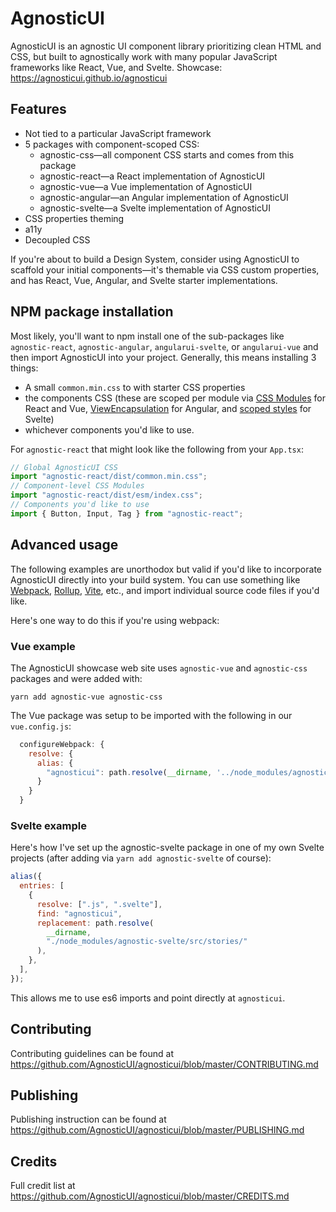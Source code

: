# AgnosticUI

AgnosticUI is an agnostic UI component library prioritizing clean HTML and CSS, but built to agnostically work with many popular JavaScript frameworks like React, Vue, and Svelte. Showcase: https://agnosticui.github.io/agnosticui

## Features

- Not tied to a particular JavaScript framework
- 5 packages with component-scoped CSS:
  - agnostic-css—all component CSS starts and comes from this package
  - agnostic-react—a React implementation of AgnosticUI
  - agnostic-vue—a Vue implementation of AgnosticUI
  - agnostic-angular—an Angular implementation of AgnosticUI
  - agnostic-svelte—a Svelte implementation of AgnosticUI
- CSS properties theming
- a11y
- Decoupled CSS

If you're about to build a Design System, consider using AgnosticUI to scaffold your initial components—it's themable via CSS custom properties, and has React, Vue, Angular, and Svelte starter implementations.

## NPM package installation

Most likely, you'll want to npm install one of the sub-packages like `agnostic-react`, `agnostic-angular`, `angularui-svelte`, or `angularui-vue` and then import AgnosticUI into your project. Generally, this means installing 3 things:

- A small `common.min.css` to with starter CSS properties
- the components CSS (these are scoped per module via [CSS Modules](https://github.com/css-modules/css-modules) for React and Vue, [ViewEncapsulation](https://angular.io/api/core/ViewEncapsulation) for Angular, and [scoped styles](https://svelte.dev/docs#style) for Svelte)
- whichever components you'd like to use.

For `agnostic-react` that might look like the following from your `App.tsx`:

```js
// Global AgnosticUI CSS
import "agnostic-react/dist/common.min.css";
// Component-level CSS Modules
import "agnostic-react/dist/esm/index.css";
// Components you'd like to use
import { Button, Input, Tag } from "agnostic-react";
```

## Advanced usage

The following examples are unorthodox but valid if you'd like to incorporate
AgnosticUI directly into your build system. You can use something like [Webpack](https://webpack.js.org/), [Rollup](https://rollupjs.org/guide/en/), [Vite](https://vitejs.dev/), etc., and import individual source code files if you'd like.

Here's one way to do this if you're using webpack:

### Vue example

The AgnosticUI showcase web site uses `agnostic-vue` and `agnostic-css` packages and were added with:

```shell
yarn add agnostic-vue agnostic-css
```

The Vue package was setup to be imported with the following in our `vue.config.js`:

```js
  configureWebpack: {
    resolve: {
      alias: {
        "agnosticui": path.resolve(__dirname, '../node_modules/agnostic-vue/src/stories')
      }
    }
  }
```

### Svelte example

Here's how I've set up the agnostic-svelte package in one of my own Svelte projects (after adding via `yarn add agnostic-svelte` of course):

```js
alias({
  entries: [
    {
      resolve: [".js", ".svelte"],
      find: "agnosticui",
      replacement: path.resolve(
        __dirname,
        "./node_modules/agnostic-svelte/src/stories/"
      ),
    },
  ],
});
```

This allows me to use es6 imports and point directly at `agnosticui`.

## Contributing

Contributing guidelines can be found at https://github.com/AgnosticUI/agnosticui/blob/master/CONTRIBUTING.md

## Publishing

Publishing instruction can be found at https://github.com/AgnosticUI/agnosticui/blob/master/PUBLISHING.md

## Credits

Full credit list at https://github.com/AgnosticUI/agnosticui/blob/master/CREDITS.md
